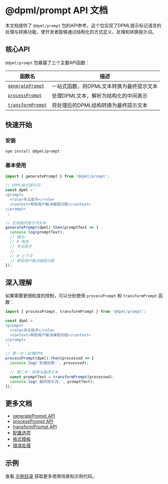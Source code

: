 # @dpml/prompt API 文档

本文档提供了 `@dpml/prompt` 包的API参考。这个包实现了DPML提示标记语言的处理与转换功能，使开发者能够通过结构化的方式定义、处理和转换提示词。

## 核心API

`@dpml/prompt` 包暴露了三个主要API函数：

| 函数名                                     | 描述                                     |
| ------------------------------------------ | ---------------------------------------- |
| [`generatePrompt`](./generate-prompt.md)   | 一站式函数，将DPML文本转换为最终提示文本 |
| [`processPrompt`](./process-prompt.md)     | 处理DPML文本，解析为结构化的中间表示     |
| [`transformPrompt`](./transform-prompt.md) | 将处理后的DPML结构转换为最终提示文本     |

## 快速开始

### 安装

```bash
npm install @dpml/prompt
```

### 基本使用

```javascript
import { generatePrompt } from '@dpml/prompt';

// DPML格式提示词
const dpml = `
<prompt>
  <role>专业助手</role>
  <context>帮助用户解决编程问题</context>
</prompt>
`;

// 生成最终提示词文本
generatePrompt(dpml).then(promptText => {
  console.log(promptText);
  // 输出:
  // # 角色
  // 专业助手
  //
  // # 上下文
  // 帮助用户解决编程问题
});
```

## 深入理解

如果需要更细粒度的控制，可以分别使用 `processPrompt` 和 `transformPrompt` 函数：

```javascript
import { processPrompt, transformPrompt } from '@dpml/prompt';

const dpml = `
<prompt>
  <role>专业助手</role>
  <context>帮助用户解决编程问题</context>
</prompt>
`;

// 第一步：处理DPML
processPrompt(dpml).then(processed => {
  console.log('处理结果:', processed);

  // 第二步：转换为最终文本
  const promptText = transformPrompt(processed);
  console.log('最终提示词:', promptText);
});
```

## 更多文档

- [generatePrompt API](./generate-prompt.md)
- [processPrompt API](./process-prompt.md)
- [transformPrompt API](./transform-prompt.md)
- [配置选项](./configuration.md)
- [格式模板](./format-templates.md)
- [错误处理](./error-handling.md)

## 示例

查看 [示例目录](../../examples/) 获取更多使用场景和示例代码。

